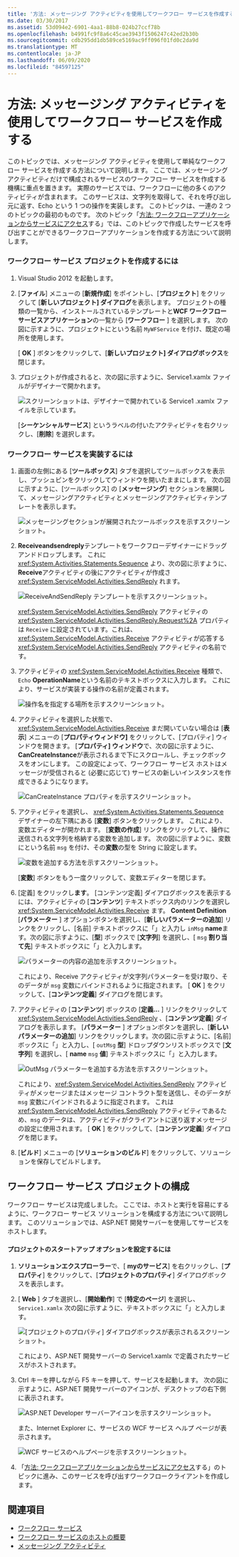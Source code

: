 ```yaml
---
title: '方法: メッセージング アクティビティを使用してワークフロー サービスを作成する'
ms.date: 03/30/2017
ms.assetid: 53d094e2-6901-4aa1-88b8-024b27ccf78b
ms.openlocfilehash: b4991fc9f8a6c45cae3943f1506247c42ed2b30b
ms.sourcegitcommit: cdb295dd1db589ce5169ac9ff096f01fd0c2da9d
ms.translationtype: MT
ms.contentlocale: ja-JP
ms.lasthandoff: 06/09/2020
ms.locfileid: "84597125"
---
```

# <a name="how-to-create-a-workflow-service-with-messaging-activities"></a>方法: メッセージング アクティビティを使用してワークフロー サービスを作成する
このトピックでは、メッセージング アクティビティを使用して単純なワークフロー サービスを作成する方法について説明します。 ここでは、メッセージング アクティビティだけで構成されるサービスのワークフロー サービスを作成する機構に重点を置きます。 実際のサービスでは、ワークフローに他の多くのアクティビティが含まれます。 このサービスは、文字列を取得して、それを呼び出し元に返す、Echo という 1 つの操作を実装します。 このトピックは、一連の 2 つのトピックの最初のものです。 次のトピック「[方法: ワークフローアプリケーションからサービスにアクセス](how-to-access-a-service-from-a-workflow-application.md)する」では、このトピックで作成したサービスを呼び出すことができるワークフローアプリケーションを作成する方法について説明します。  
  
### <a name="to-create-a-workflow-service-project"></a>ワークフロー サービス プロジェクトを作成するには  
  
1. Visual Studio 2012 を起動します。  
  
2. [**ファイル**] メニューの [**新規作成**] をポイントし、[**プロジェクト**] をクリックして [**新しいプロジェクト] ダイアログ**を表示します。 プロジェクトの種類の一覧から、インストールされているテンプレートと**WCF ワークフローサービスアプリケーション**の一覧から [**ワークフロー** ] を選択します。 次の図に示すように、プロジェクトにという名前 `MyWFService` を付け、既定の場所を使用します。  
  
     [ **OK** ] ボタンをクリックして、[**新しいプロジェクト] ダイアログボックス**を閉じます。  
  
3. プロジェクトが作成されると、次の図に示すように、Service1.xamlx ファイルがデザイナーで開かれます。  
  
     ![スクリーンショットは、デザイナーで開かれている Service1 .xamlx ファイルを示しています。](./media/how-to-create-a-workflow-service-with-messaging-activities/default-workflow-service.jpg)  
  
     [**シーケンシャルサービス**] というラベルの付いたアクティビティを右クリックし、[**削除**] を選択します。  
  
### <a name="to-implement-the-workflow-service"></a>ワークフロー サービスを実装するには  
  
1. 画面の左側にある [**ツールボックス**] タブを選択してツールボックスを表示し、プッシュピンをクリックしてウィンドウを開いたままにします。 次の図に示すように、[ツールボックス] の [**メッセージング**] セクションを展開して、メッセージングアクティビティとメッセージングアクティビティテンプレートを表示します。  
  
     ![メッセージングセクションが展開されたツールボックスを示すスクリーンショット。](./media/how-to-create-a-workflow-service-with-messaging-activities/toolbox-messaging-section.jpg)  
  
2. **Receiveandsendreply**テンプレートをワークフローデザイナーにドラッグアンドドロップします。 これに <xref:System.Activities.Statements.Sequence> より、次の図に示すように、 **Receive**アクティビティの後にアクティビティが作成さ <xref:System.ServiceModel.Activities.SendReply> れます。  
  
     ![ReceiveAndSendReply テンプレートを示すスクリーンショット。](./media/how-to-create-a-workflow-service-with-messaging-activities/receiveandsendreply-template.jpg)  
  
     <xref:System.ServiceModel.Activities.SendReply> アクティビティの <xref:System.ServiceModel.Activities.SendReply.Request%2A> プロパティは `Receive` に設定されています。これは、<xref:System.ServiceModel.Activities.Receive> アクティビティが応答する <xref:System.ServiceModel.Activities.SendReply> アクティビティの名前です。  
  
3. アクティビティの <xref:System.ServiceModel.Activities.Receive> 種類で、 `Echo` **OperationName**という名前のテキストボックスに入力します。 これにより、サービスが実装する操作の名前が定義されます。  
  
     ![操作名を指定する場所を示すスクリーンショット。](./media/how-to-create-a-workflow-service-with-messaging-activities/define-operation-name.jpg)  
  
4. アクティビティを選択した状態で、 <xref:System.ServiceModel.Activities.Receive> まだ開いていない場合は [**表示**] メニューの [**プロパティウィンドウ]** をクリックして、[プロパティ] ウィンドウを開きます。 [**プロパティ] ウィンドウ**で、次の図に示すように、 **CanCreateInstance**が表示されるまで下にスクロールし、チェックボックスをオンにします。 この設定によって、ワークフロー サービス ホストはメッセージが受信されると (必要に応じて) サービスの新しいインスタンスを作成できるようになります。  
  
     ![CanCreateInstance プロパティを示すスクリーンショット。](./media/how-to-create-a-workflow-service-with-messaging-activities/cancreateinstance-property.jpg)  
  
5. アクティビティを選択し、 <xref:System.Activities.Statements.Sequence> デザイナーの左下隅にある [**変数**] ボタンをクリックします。 これにより、変数エディターが開かれます。 [**変数の作成**] リンクをクリックして、操作に送信される文字列を格納する変数を追加します。 次の図に示すように、変数にという名前 `msg` を付け、その**変数**の型を String に設定します。  
  
     ![変数を追加する方法を示すスクリーンショット。](./media/how-to-create-a-workflow-service-with-messaging-activities/add-variable-msg-string.jpg)  
  
     [**変数**] ボタンをもう一度クリックして、変数エディターを閉じます。  
  
6. [定義] をクリックし**ます**。 [コンテンツ定義] ダイアログボックスを表示するには、アクティビティの [**コンテンツ**] テキストボックス内のリンクを選択し <xref:System.ServiceModel.Activities.Receive> ます。 **Content Definition** [**パラメーター** ] オプションボタンを選択し、[**新しいパラメーターの追加**] リンクをクリックし、[名前] テキストボックスに「」と入力し `inMsg` **name**ます。次の図に示すように、[**型**] ボックスで [**文字列**] を選択し、[ `msg` **割り当て先**] テキストボックスに「」と入力します。  
  
     ![パラメーターの内容の追加を示すスクリーンショット。](./media/how-to-create-a-workflow-service-with-messaging-activities/adding-parameters-content.jpg)  
  
     これにより、Receive アクティビティが文字列パラメーターを受け取り、そのデータが `msg` 変数にバインドされるように指定されます。 [ **OK** ] をクリックして、[**コンテンツ定義**] ダイアログを閉じます。  
  
7. アクティビティの [**コンテンツ**] ボックスの [**定義...** ] リンクをクリックして <xref:System.ServiceModel.Activities.SendReply> 、[**コンテンツ定義**] ダイアログを表示します。 [**パラメーター** ] オプションボタンを選択し、[**新しいパラメーターの追加**] リンクをクリックします。次の図に示すように、[名前] ボックスに「」と入力し、[ `outMsg` **型**] ドロップダウンリストボックスで [**文字列**] を選択し、[ **name** `msg` **値**] テキストボックスに「」と入力します。  
  
     ![OutMsg パラメーターを追加する方法を示すスクリーンショット。](./media/how-to-create-a-workflow-service-with-messaging-activities/outmsg-parameters-content.jpg)  
  
     これにより、<xref:System.ServiceModel.Activities.SendReply> アクティビティがメッセージまたはメッセージ コントラクト型を送信し、そのデータが `msg` 変数にバインドされるように指定されます。 これは <xref:System.ServiceModel.Activities.SendReply> アクティビティであるため、`msg` のデータは、アクティビティがクライアントに送り返すメッセージの設定に使用されます。 [ **OK** ] をクリックして、[**コンテンツ定義**] ダイアログを閉じます。  
  
8. [**ビルド**] メニューの [**ソリューションのビルド**] をクリックして、ソリューションを保存してビルドします。  
  
## <a name="configure-the-workflow-service-project"></a>ワークフロー サービス プロジェクトの構成  
 ワークフロー サービスは完成しました。 ここでは、ホストと実行を容易にするように、ワークフロー サービス ソリューションを構成する方法について説明します。 このソリューションでは、ASP.NET 開発サーバーを使用してサービスをホストします。  
  
#### <a name="to-set-project-start-up-options"></a>プロジェクトのスタートアップ オプションを設定するには  
  
1. **ソリューションエクスプローラー**で、[ **myのサービス**] を右クリックし、[**プロパティ**] をクリックして、[**プロジェクトのプロパティ**] ダイアログボックスを表示します。  
  
2. [ **Web** ] タブを選択し、[**開始動作**] で [**特定のページ**] を選択し、 `Service1.xamlx` 次の図に示すように、テキストボックスに「」と入力します。  
  
     ![[プロジェクトのプロパティ] ダイアログボックスが表示されるスクリーンショット。](./media/how-to-create-a-workflow-service-with-messaging-activities/project-properties-dialog.jpg)  
  
     これにより、ASP.NET 開発サーバーの Service1.xamlx で定義されたサービスがホストされます。  
  
3. Ctrl キーを押しながら F5 キーを押して、サービスを起動します。 次の図に示すように、ASP.NET 開発サーバーのアイコンが、デスクトップの右下側に表示されます。  
  
     ![ASP.NET Developer サーバーアイコンを示すスクリーンショット。](./media/how-to-create-a-workflow-service-with-messaging-activities/asp-net-dev-server-icon.jpg)  
  
     また、Internet Explorer に、サービスの WCF サービス ヘルプ ページが表示されます。  
  
     ![WCF サービスのヘルプページを示すスクリーンショット。](./media/how-to-create-a-workflow-service-with-messaging-activities/wcf-service-help-page.jpg)  
  
4. 「[方法: ワークフローアプリケーションからサービスにアクセス](how-to-access-a-service-from-a-workflow-application.md)する」のトピックに進み、このサービスを呼び出すワークフロークライアントを作成します。  
  
## <a name="see-also"></a>関連項目

- [ワークフロー サービス](workflow-services.md)
- [ワークフロー サービスのホストの概要](hosting-workflow-services-overview.md)
- [メッセージング アクティビティ](messaging-activities.md)
